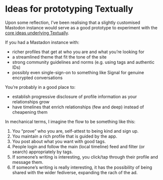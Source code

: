 # Ideas for prototyping Textually

Upon some reflection, I’ve been realising that a slightly customised
Mastodon instance would serve as a good prototype to experiment with
the [core ideas underlying Textually][textually-about].

If you had a Mastadon instance with:

- richer profiles that get at who you are and what you’re looking for
- a streamlined theme that fit the tone of the site
- strong community guidelines and norms (e.g. using tags and authentic
  IDs)
- possibly even single-sign-on to something like Signal for genuine
  encrypted conversations

You’re probably in a good place to:

- establish progressive disclosure of profile information as your
  relationships grow
- have timelines that enrich relationships (few and deep) instead of
  cheapening them

In mechanical terms, I imagine the flow to be something like this:

1. You “prove” who you are, self-attest to being kind and sign up.
2. You maintain a rich profile that is guided by the app.
3. You post about what you want with good tags.
4. People login and follow the main (local timeline) feed and filter
   (or search) appropriately by tags.
5. If someone’s writing is interesting, you click/tap through their
   profile and message them.
6. If someone’s writing is really interesting, it has the possibility
   of being shared with the wider fediverse, expanding the rach of the
   ad.

[textually-about]: https://github.com/textually-app/community/blob/main/ABOUT.md

